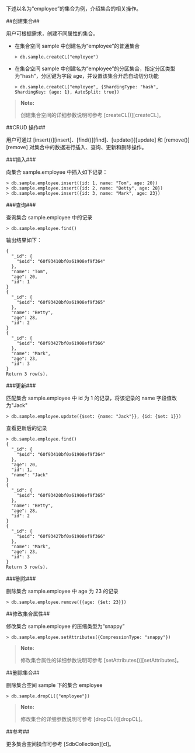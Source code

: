 [^_^]:
     集合操作

下述以名为“employee”的集合为例，介绍集合的相关操作。

##创建集合##

用户可根据需求，创建不同属性的集合。

- 在集合空间 sample 中创建名为“employee”的普通集合

    ```lang-javascript
    > db.sample.createCL("employee")
    ```

- 在集合空间 sample 中创建名为“employee”的分区集合，指定分区类型为“hash”，分区键为字段 age，并设置该集合开启自动切分功能

    ```lang-javascript
    > db.sample.createCL("employee", {ShardingType: "hash", ShardingKey: {age: 1}, AutoSplit: true})
    ```

> **Note:**
>
> 创建集合空间的详细参数说明可参考 [createCL()][createCL]。

##CRUD 操作##

用户可通过 [insert()][insert]、[find()][find]、[update()][update] 和 [remove()][remove] 对集合中的数据进行插入、查询、更新和删除操作。 

###插入###

向集合 sample.employee 中插入如下记录：

```lang-javascript
> db.sample.employee.insert({id: 1, name: "Tom", age: 20})
> db.sample.employee.insert({id: 2, name: "Betty", age: 28})
> db.sample.employee.insert({id: 3, name: "Mark", age: 23})
```

###查询###

查询集合 sample.employee 中的记录

```lang-javascript
> db.sample.employee.find()
```

输出结果如下：

```lang-json
{
  "_id": {
    "$oid": "60f93410bf0a61908ef9f364"
  },
  "name": "Tom",
  "age": 20,
  "id": 1
}
{
  "_id": {
    "$oid": "60f93420bf0a61908ef9f365"
  },
  "name": "Betty",
  "age": 28,
  "id": 2
}
{
  "_id": {
    "$oid": "60f93427bf0a61908ef9f366"
  },
  "name": "Mark",
  "age": 23,
  "id": 3
}
Return 3 row(s).
```

###更新###

匹配集合 sample.employee 中 id 为 1 的记录，将该记录的 name 字段值改为"Jack"

```lang-javascript
> db.sample.employee.update({$set: {name: "Jack"}}, {id: {$et: 1}})
```

查看更新后的记录

```lang-javascript
> db.sample.employee.find()
{
  "_id": {
    "$oid": "60f93410bf0a61908ef9f364"
  },
  "age": 20,
  "id": 1,
  "name": "Jack"
}
{
  "_id": {
    "$oid": "60f93420bf0a61908ef9f365"
  },
  "name": "Betty",
  "age": 28,
  "id": 2
}
{
  "_id": {
    "$oid": "60f93427bf0a61908ef9f366"
  },
  "name": "Mark",
  "age": 23,
  "id": 3
}
Return 3 row(s).
```

###删除###

删除集合 sample.employee 中 age 为 23 的记录

```lang-javascript
> db.sample.employee.remove({{age: {$et: 23}})
```

##修改集合属性##

修改集合 sample.employee 的压缩类型为“snappy”

```lang-javascript
> db.sample.employee.setAttributes({CompressionType: "snappy"})
```

> **Note:**
>
> 修改集合属性的详细参数说明可参考 [setAttributes()][setAttributes]。

##删除集合##

删除集合空间 sample 下的集合 employee

```lang-javascript
> db.sample.dropCL({"employee"})
```

> **Note:**
>
> 修改集合的详细参数说明可参考 [dropCL()][dropCL]。

##参考##

更多集合空间操作可参考 [SdbCollection][cl]。





[^_^]:
      本文使用的所有引用及链接
[createCL]:manual/Manual/Sequoiadb_Command/SdbCS/createCL.md
[insert]:manual/Manual/Sequoiadb_Command/SdbCollection/insert.md
[find]:manual/Manual/Sequoiadb_Command/SdbCollection/find.md
[update]:manual/Manual/Sequoiadb_Command/SdbCollection/update.md
[remove]:manual/Manual/Sequoiadb_Command/SdbCollection/remove.md
[setAttributes]:manual/Manual/Sequoiadb_Command/SdbCollection/setAttributes.md
[dropCL]:manual/Manual/Sequoiadb_Command/SdbCS/dropCL.md
[cl]:manual/Manual/Sequoiadb_Command/SdbCollection/Readme.md